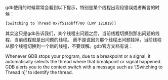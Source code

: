 gdb使用的时候常常会看到以下提示，特别是某个线程出现段错误或者断言的时候：
```
[Switching to Thread 0x7f51a5bff700 (LWP 121819)]
```
其实这只是gdb告诉我们，某个线程出问题之后，当前线程切换到那出问题的线程，当前线程就是出问题的线程。
而不是说因为那个线程出问题挂掉，当前线程从那个线程切换到一个新的线程，不要误解。gdb官方文档有说：

Whenever GDB stops your program, due to a breakpoint or a signal, it automatically selects the thread where that breakpoint or signal happened. GDB alerts you to the context switch with a message such as ‘[Switching to Thread n]’ to identify the thread.
